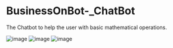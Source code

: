 # BusinessOnBot-_ChatBot
The Chatbot to help the user with basic mathematical operations.

![image](https://user-images.githubusercontent.com/105651923/221875350-f7dd8461-62ef-43b3-a140-7f1af32bb79a.png)
![image](https://user-images.githubusercontent.com/105651923/221875957-addf9561-6d1f-4009-bfc5-62977a17845e.png)
![image](https://user-images.githubusercontent.com/105651923/221864813-6f74a639-1733-4777-bd23-65fc4ede4ec5.png)
